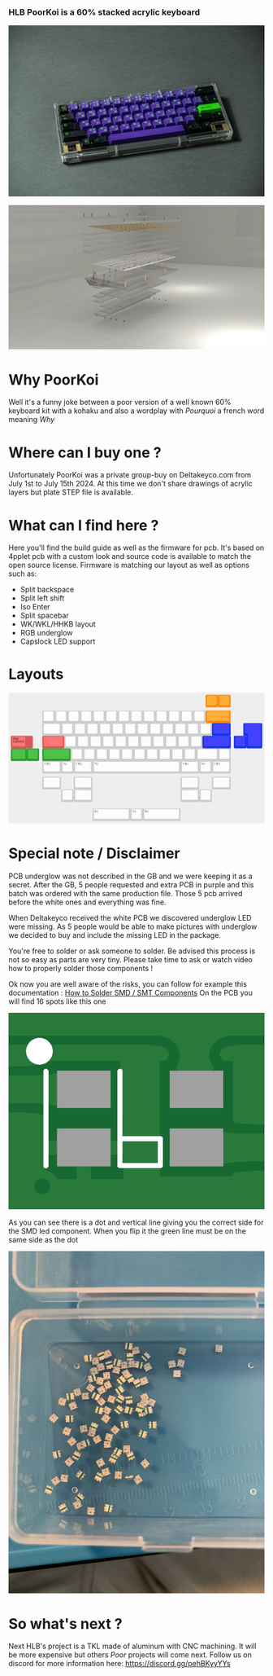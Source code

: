 ### HLB PoorKoi is a 60% stacked acrylic keyboard

![Prototype](img/poorkoi.jpg)

![Stack](img/view.png)

# Why PoorKoi

Well it's a funny joke between a poor version of a well known 60% keyboard kit with a kohaku and also a wordplay with _Pourquoi_ a french word meaning _Why_

# Where can I buy one ?

Unfortunately PoorKoi was a private group-buy on Deltakeyco.com from July 1st to July 15th 2024.
At this time we don't share drawings of acrylic layers but plate STEP file is available.

# What can I find here ?

Here you'll find the build guide as well as the firmware for pcb. It's based on 4pplet pcb with a custom look and source code is available to match the open source license.
Firmware is matching our layout as well as options such as:
- Split backspace
- Split left shift
- Iso Enter
- Split spacebar
- WK/WKL/HHKB layout
- RGB underglow
- Capslock LED support

# Layouts

![Supported_layouts](img/poorkoi-visual-layout.png)

# Special note / Disclaimer

PCB underglow was not described in the GB and we were keeping it as a secret. After the GB, 5 people requested and extra PCB in purple and this batch was ordered with the same production file. Those 5 pcb arrived before the white ones and everything was fine.

When Deltakeyco received the white PCB we discovered underglow LED were missing. As 5 people would be able to  make pictures with underglow we decided to buy and include the missing LED in the package.

You're free to solder or ask someone to solder. Be advised this process is not so easy as parts are very tiny. Please take time to ask or watch video how to properly solder those components ! 

Ok now you are well aware of the risks, you can follow for example this documentation : [How to Solder SMD / SMT Components](https://www.instructables.com/How-to-Solder-SMD-SMT-Components-With-a-Soldering-/)
On the PCB you will find 16 spots like this one 


![PCB led footprint](img/led_pcb.png)

As you can see there is a dot and vertical line giving you the correct side for the SMD led component. When you flip it the green line must be on the same side as the dot

![SMD](img/IMG_8274.jpg)

# So what's next ?

Next HLB's project is a TKL made of aluminum with CNC machining. It will be more expensive but others _Poor_ projects will come next.
Follow us on discord for more information here: https://discord.gg/pehBKyyYYs

